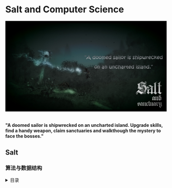 # Salt and Computer Science

<div align="center">
<img src="https://github.com/TBD2021/Salt-and-Computer-Science/blob/main/Algorithms/img/SaltAndSanctuary1.png" width=800px>
</div>

<br>

**"A doomed sailor is shipwrecked on an uncharted island. Upgrade skills, find a handy weapon, claim sanctuaries and walkthough the mystery to face the bosses."**

## Salt

### 算法与数据结构

<details><summary>目录</summary>
  
- **Chapter 1：算法分析**
  - [L1-Basics](Algorithms/算法分析/Basics.md)：Problems，Algorithms，Programs；数据的组织和存储
  - [L2-算法分析](Algorithms/算法分析/算法分析.md)：渐进分析
- **Chapter 2：排序算法**
  - [L3-比较排序算法](Algorithms/算法/比较排序算法.md)：插入排序、选择排序、冒泡排序，快速排序、归并排序、堆排序
  - L4-非比较排序算法
- **Chapter 3：数据结构**
  - L5-数组，链表，栈和队列
  - L6-Hash Table
  - [L7-树，图](Algorithms/数据结构/树&图.md)
  - [L8-双端队列](Algorithms/数据结构/双端队列.md)
- **Chapter 4：图算法**
  - [L8-图搜索算法](Algorithms/算法/图搜索算法.md)：图的 DFS/BFS 算法，拓扑排序（未完）
- **Chapter 5：高级数据结构**
  - [并查集](Algorithms/数据结构/并查集.md)
- **Chapter 6：算法思想与算法技巧**

- **Chapter 7: 算法研究问题选编**
  - [字符串匹配](Algorithms/算法/字符串匹配算法.md)
  - [最长回文子串](Algorithms/算法/最长回文子串.md)
  - [滑动窗口](Algorithms/算法/滑动窗口.md)
  
- **习题与参考资料**
  
  **习题** 
  - [算法题解](Algorithms/算法题解.md)
    
  **参考资料**
  - [CS3 Data Structures & Algorithms](https://opendsa-server.cs.vt.edu/ODSA/Books/CS3/html/index.html)
 

----------------------------------------------------------------------------
<details><summary>乱七八糟的东西</summary>
  - 数组与矩阵
 
  - 位运算与数学算法

- **算法思想**


- **Optional Topic**
  - [Loop Invariant](https://www.cs.miami.edu/home/burt/learning/Math120.1/Notes/LoopInvar.html) 

</details>

</details>
